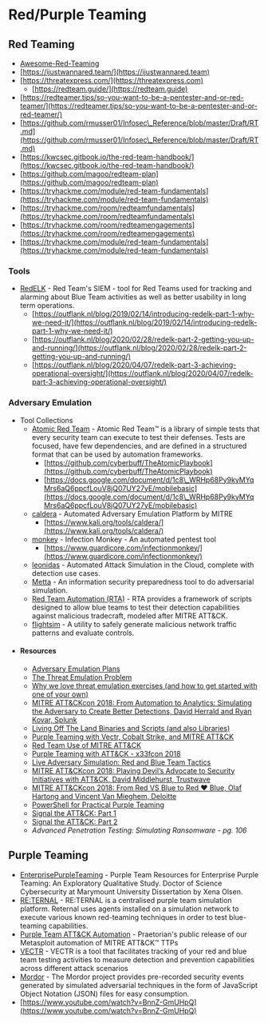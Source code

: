# Red/Purple Teaming

## Red Teaming

* [Awesome-Red-Teaming](https://github.com/yeyintminthuhtut/Awesome-Red-Teaming)
* [https://ijustwannared.team/](https://ijustwannared.team)
* [https://threatexpress.com/](https://threatexpress.com)
  * [https://redteam.guide/](https://redteam.guide)
* [https://redteamer.tips/so-you-want-to-be-a-pentester-and-or-red-teamer/](https://redteamer.tips/so-you-want-to-be-a-pentester-and-or-red-teamer/)
* [https://github.com/rmusser01/Infosec\_Reference/blob/master/Draft/RT.md](https://github.com/rmusser01/Infosec\_Reference/blob/master/Draft/RT.md)
* [https://kwcsec.gitbook.io/the-red-team-handbook/](https://kwcsec.gitbook.io/the-red-team-handbook/)
* [https://github.com/magoo/redteam-plan](https://github.com/magoo/redteam-plan)
* [https://tryhackme.com/module/red-team-fundamentals](https://tryhackme.com/module/red-team-fundamentals)
* [https://tryhackme.com/room/redteamfundamentals](https://tryhackme.com/room/redteamfundamentals)
* [https://tryhackme.com/room/redteamengagements](https://tryhackme.com/room/redteamengagements)
* [https://tryhackme.com/module/red-team-fundamentals](https://tryhackme.com/module/red-team-fundamentals)

### Tools

* [RedELK](https://github.com/outflanknl/RedELK) - Red Team's SIEM - tool for Red Teams used for tracking and alarming about Blue Team activities as well as better usability in long term operations.
  * [https://outflank.nl/blog/2019/02/14/introducing-redelk-part-1-why-we-need-it/](https://outflank.nl/blog/2019/02/14/introducing-redelk-part-1-why-we-need-it/)
  * [https://outflank.nl/blog/2020/02/28/redelk-part-2-getting-you-up-and-running/](https://outflank.nl/blog/2020/02/28/redelk-part-2-getting-you-up-and-running/)
  * [https://outflank.nl/blog/2020/04/07/redelk-part-3-achieving-operational-oversight/](https://outflank.nl/blog/2020/04/07/redelk-part-3-achieving-operational-oversight/)

### Adversary Emulation

* Tool Collections
  * [Atomic Red Team](https://atomicredteam.io) - Atomic Red Team™ is a library of simple tests that every security team can execute to test their defenses. Tests are focused, have few dependencies, and are defined in a structured format that can be used by automation frameworks.
    * [https://github.com/cyberbuff/TheAtomicPlaybook](https://github.com/cyberbuff/TheAtomicPlaybook)
    * [https://docs.google.com/document/d/1c8\_WRHp68Py9kyMYqMrs6aQ6ppcfLouV8jQ07UY27yE/mobilebasic](https://docs.google.com/document/d/1c8\_WRHp68Py9kyMYqMrs6aQ6ppcfLouV8jQ07UY27yE/mobilebasic)
  * [caldera](https://github.com/mitre/caldera) - Automated Adversary Emulation Platform by MITRE
    * [https://www.kali.org/tools/caldera/](https://www.kali.org/tools/caldera/)
  * [monkey](https://github.com/guardicore/monkey) - Infection Monkey - An automated pentest tool
    * [https://www.guardicore.com/infectionmonkey/](https://www.guardicore.com/infectionmonkey/)
  * [leonidas](https://github.com/FSecureLABS/leonidas) - Automated Attack Simulation in the Cloud, complete with detection use cases.
  * [Metta](https://github.com/uber-common/metta) - An information security preparedness tool to do adversarial simulation.
  * [Red Team Automation (RTA)](https://github.com/endgameinc/RTA) - RTA provides a framework of scripts designed to allow blue teams to test their detection capabilities against malicious tradecraft, modeled after MITRE ATT\&CK.
  * [flightsim](https://github.com/alphasoc/flightsim) - A utility to safely generate malicious network traffic patterns and evaluate controls.
* #### Resources
  * [Adversary Emulation Plans](https://attack.mitre.org/resources/adversary-emulation-plans/)
  * [The Threat Emulation Problem](https://blog.cobaltstrike.com/2016/02/17/the-threat-emulation-problem/)
  * [Why we love threat emulation exercises (and how to get started with one of your own)](https://expel.io/blog/why-we-love-threat-emulation-exercises/)
  * [MITRE ATT\&CKcon 2018: From Automation to Analytics: Simulating the Adversary to Create Better Detections, David Herrald and Ryan Kovar, Splunk](https://www.slideshare.net/attackcon2018/mitre-attckcon-2018-from-automation-to-analytics-simulating-the-adversary-to-create-better-detections-david-herrald-and-ryan-kovar-splunk)
  * [Living Off The Land Binaries and Scripts (and also Libraries)](https://lolbas-project.github.io)
  * [Purple Teaming with Vectr, Cobalt Strike, and MITRE ATT\&CK](https://www.digitalshadows.com/blog-and-research/purple-teaming-with-vectr-cobalt-strike-and-mitre-attck/)
  * [Red Team Use of MITRE ATT\&CK](https://medium.com/@malcomvetter/red-team-use-of-mitre-att-ck-f9ceac6b3be2)
  * [Purple Teaming with ATT\&CK - x33fcon 2018](https://www.slideshare.net/ChristopherKorban/purple-teaming-with-attck-x33fcon-2018)
  * [Live Adversary Simulation: Red and Blue Team Tactics](https://www.rsaconference.com/writable/presentations/file\_upload/hta-t06\_live\_adversary\_simulation-red\_and\_blue\_team\_tactics.pdf)
  * [MITRE ATT\&CKcon 2018: Playing Devil’s Advocate to Security Initiatives with ATT\&CK, David Middlehurst, Trustwave](https://www.slideshare.net/attackcon2018/mitre-attckcon-2018-playing-devils-advocate-to-security-initiatives-with-attck-david-middlehurst-trustwave)
  * [MITRE ATT\&CKcon 2018: From Red VS Blue to Red ♥ Blue, Olaf Hartong and Vincent Van Mieghem, Deloitte](https://www.slideshare.net/attackcon2018/mitre-attckcon-2018-from-red-vs-blue-to-red-blue-olaf-hartong-and-vincent-van-mieghem-deloitte)
  * [PowerShell for Practical Purple Teaming](https://www.slideshare.net/nikhil\_mittal/powershell-for-practical-purple-teaming)
  * [Signal the ATT\&CK: Part 1](https://www.pwc.co.uk/issues/cyber-security-data-privacy/research/signal-att-and-ck-part-1.html)
  * [Signal the ATT\&CK: Part 2](https://www.pwc.co.uk/issues/cyber-security-data-privacy/research/signal-att-and-ck-part-2.html)
  * _Advanced Penetration Testing: Simulating Ransomware - pg. 106_

## Purple Teaming

* [EnterprisePurpleTeaming](https://github.com/ch33r10/EnterprisePurpleTeaming) - Purple Team Resources for Enterprise Purple Teaming: An Exploratory Qualitative Study. Doctor of Science Cybersecurity at Marymount University Dissertation by Xena Olsen.
* [RE:TERNAL](https://github.com/d3vzer0/reternal-quickstart) - RE:TERNAL is a centralised purple team simulation platform. Reternal uses agents installed on a simulation network to execute various known red-teaming techniques in order to test blue-teaming capabilities.
* [Purple Team ATT\&CK Automation](https://github.com/praetorian-inc/purple-team-attack-automation) - Praetorian's public release of our Metasploit automation of MITRE ATT\&CK™ TTPs
* [VECTR](https://github.com/SecurityRiskAdvisors/VECTR) - VECTR is a tool that facilitates tracking of your red and blue team testing activities to measure detection and prevention capabilities across different attack scenarios
* [Mordor](https://github.com/Cyb3rWard0g/mordor) - The Mordor project provides pre-recorded security events generated by simulated adversarial techniques in the form of JavaScript Object Notation (JSON) files for easy consumption.
* [https://www.youtube.com/watch?v=BnnZ-GmUHpQ](https://www.youtube.com/watch?v=BnnZ-GmUHpQ)
